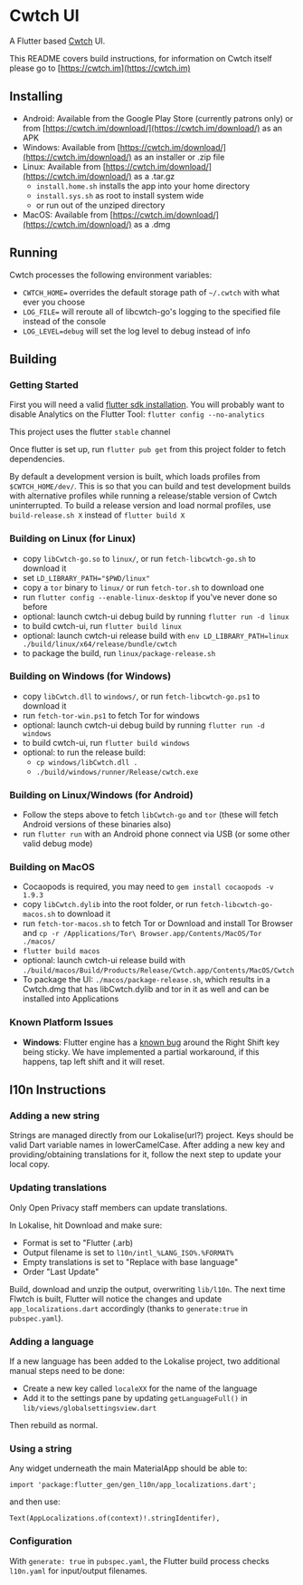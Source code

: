 # Cwtch UI

A Flutter based [Cwtch](https://cwtch.im) UI.

This README covers build instructions, for information on Cwtch itself please go to [https://cwtch.im](https://cwtch.im)

## Installing

- Android: Available from the Google Play Store (currently patrons only) or from [https://cwtch.im/download/](https://cwtch.im/download/) as an APK
- Windows: Available from [https://cwtch.im/download/](https://cwtch.im/download/) as an installer or .zip file
- Linux: Available from [https://cwtch.im/download/](https://cwtch.im/download/) as a .tar.gz
    - `install.home.sh` installs the app into your home directory
    - `install.sys.sh` as root to install system wide
    - or run out of the unziped directory
- MacOS: Available from [https://cwtch.im/download/](https://cwtch.im/download/) as a .dmg

## Running

Cwtch processes the following environment variables:
- `CWTCH_HOME=` overrides the default storage path of `~/.cwtch` with what ever you choose
- `LOG_FILE=` will reroute all of libcwtch-go's logging to the specified file instead of the console
- `LOG_LEVEL=debug` will set the log level to debug instead of info

## Building

### Getting Started

First you will need a valid [flutter sdk installation](https://flutter.dev/docs/get-started/install).
You will probably want to disable Analytics on the Flutter Tool: `flutter config --no-analytics`

This project uses the flutter `stable` channel

Once flutter is set up, run `flutter pub get` from this project folder to fetch dependencies.

By default a development version is built, which loads profiles from `$CWTCH_HOME/dev/`. This is so that you can build
and test development builds with alternative profiles while running a release/stable version of Cwtch uninterrupted. 
To build a release version and load normal profiles, use `build-release.sh X` instead of `flutter build X`

### Building on Linux (for Linux)

- copy `libCwtch-go.so` to `linux/`, or run `fetch-libcwtch-go.sh` to download it
- set `LD_LIBRARY_PATH="$PWD/linux"`
- copy a `tor` binary to `linux/` or run `fetch-tor.sh` to download one
- run `flutter config --enable-linux-desktop` if you've never done so before
- optional: launch cwtch-ui debug build by running `flutter run -d linux`
- to build cwtch-ui, run `flutter build linux`
- optional: launch cwtch-ui release build with `env LD_LIBRARY_PATH=linux ./build/linux/x64/release/bundle/cwtch`
- to package the build, run `linux/package-release.sh`

### Building on Windows (for Windows)

- copy `libCwtch.dll` to `windows/`, or run `fetch-libcwtch-go.ps1` to download it
- run `fetch-tor-win.ps1` to fetch Tor for windows
- optional: launch cwtch-ui debug build by running `flutter run -d windows`
- to build cwtch-ui, run `flutter build windows`
- optional: to run the release build:
	- `cp windows/libCwtch.dll .`
	- `./build/windows/runner/Release/cwtch.exe`

### Building on Linux/Windows (for Android)

- Follow the steps above to fetch `libCwtch-go` and `tor` (these will fetch Android versions of these binaries also)
- run `flutter run` with an Android phone connect via USB (or some other valid debug mode)

### Building on MacOS

- Cocaopods is required, you may need to `gem install cocaopods -v 1.9.3`
- copy `libCwtch.dylib` into the root folder, or run `fetch-libcwtch-go-macos.sh` to download it
- run `fetch-tor-macos.sh` to fetch Tor or Download and install Tor Browser and `cp -r /Applications/Tor\ Browser.app/Contents/MacOS/Tor ./macos/`
- `flutter build macos`
- optional: launch cwtch-ui release build with `./build/macos/Build/Products/Release/Cwtch.app/Contents/MacOS/Cwtch`
- To package the UI: `./macos/package-release.sh`, which results in a Cwtch.dmg that has libCwtch.dylib and tor in it as well and can be installed into Applications

### Known Platform Issues

- **Windows**: Flutter engine has a [known bug](https://github.com/flutter/flutter/issues/75675) around the Right Shift key being sticky.
We have implemented a partial workaround, if this happens, tap left shift and it will reset.

## l10n Instructions

### Adding a new string

Strings are managed directly from our Lokalise(url?) project.
Keys should be valid Dart variable names in lowerCamelCase.
After adding a new key and providing/obtaining translations for it, follow the next step to update your local copy.

### Updating translations

Only Open Privacy staff members can update translations.

In Lokalise, hit Download and make sure:

* Format is set to "Flutter (.arb)
* Output filename is set to `l10n/intl_%LANG_ISO%.%FORMAT%`
* Empty translations is set to "Replace with base language"
* Order "Last Update"

Build, download and unzip the output, overwriting `lib/l10n`. The next time Flwtch is built, Flutter will notice the changes and update `app_localizations.dart` accordingly (thanks to `generate:true` in `pubspec.yaml`).

### Adding a language

If a new language has been added to the Lokalise project, two additional manual steps need to be done:

* Create a new key called `localeXX` for the name of the language
* Add it to the settings pane by updating `getLanguageFull()` in `lib/views/globalsettingsview.dart`

Then rebuild as normal.

### Using a string

Any widget underneath the main MaterialApp should be able to:

```
import 'package:flutter_gen/gen_l10n/app_localizations.dart';
```

and then use:

```
Text(AppLocalizations.of(context)!.stringIdentifer),
```

### Configuration

With `generate: true` in `pubspec.yaml`, the Flutter build process checks `l10n.yaml` for input/output filenames.

